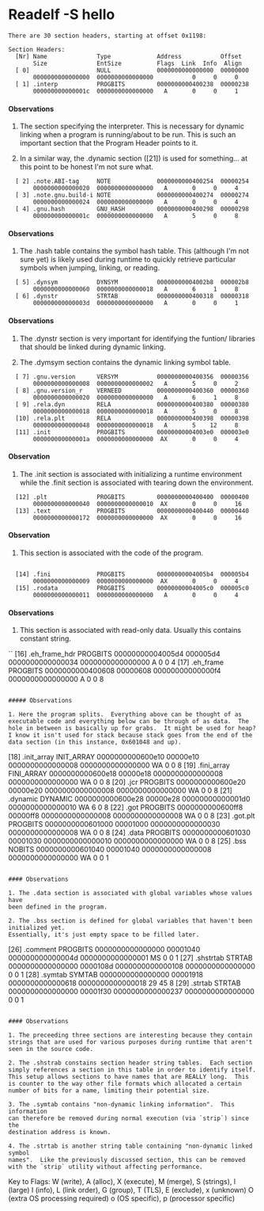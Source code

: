 # Readelf -S hello

```
There are 30 section headers, starting at offset 0x1198:

Section Headers:
  [Nr] Name              Type             Address           Offset
       Size              EntSize          Flags  Link  Info  Align
  [ 0]                   NULL             0000000000000000  00000000
       0000000000000000  0000000000000000           0     0     0
  [ 1] .interp           PROGBITS         0000000000400238  00000238
       000000000000001c  0000000000000000   A       0     0     1
```

#### Observations

1. The section specifying the interpreter.  This is necessary for dynamic
linking when a program is running/about to be run.  This is such an important
section that the Program Header points to it.

2. In a similar way, the .dynamic section ([21]) is used for something...
at this point to be honest I'm not sure what.

```
  [ 2] .note.ABI-tag     NOTE             0000000000400254  00000254
       0000000000000020  0000000000000000   A       0     0     4
  [ 3] .note.gnu.build-i NOTE             0000000000400274  00000274
       0000000000000024  0000000000000000   A       0     0     4
  [ 4] .gnu.hash         GNU_HASH         0000000000400298  00000298
       000000000000001c  0000000000000000   A       5     0     8
```

#### Observations

1. The .hash table contains the symbol hash table.  This (although I'm
not sure yet) is likely used during runtime to quickly retrieve particular
symbols when jumping, linking, or reading.

```
  [ 5] .dynsym           DYNSYM           00000000004002b8  000002b8
       0000000000000060  0000000000000018   A       6     1     8
  [ 6] .dynstr           STRTAB           0000000000400318  00000318
       000000000000003d  0000000000000000   A       0     0     1
```

#### Observations

1.  The .dynstr section is very important for identifying the funtion/
libraries that should be linked during dynamic linking.

2. The .dymsym section contains the dynamic linking symbol table.

```
  [ 7] .gnu.version      VERSYM           0000000000400356  00000356
       0000000000000008  0000000000000002   A       5     0     2
  [ 8] .gnu.version_r    VERNEED          0000000000400360  00000360
       0000000000000020  0000000000000000   A       6     1     8
  [ 9] .rela.dyn         RELA             0000000000400380  00000380
       0000000000000018  0000000000000018   A       5     0     8
  [10] .rela.plt         RELA             0000000000400398  00000398
       0000000000000048  0000000000000018   A       5    12     8
  [11] .init             PROGBITS         00000000004003e0  000003e0
       000000000000001a  0000000000000000  AX       0     0     4
```

#### Observation

1. The .init section is associated with initializing a runtime environment
while the .finit section is associated with tearing down the environment.

```
  [12] .plt              PROGBITS         0000000000400400  00000400
       0000000000000040  0000000000000010  AX       0     0     16
  [13] .text             PROGBITS         0000000000400440  00000440
       0000000000000172  0000000000000000  AX       0     0     16

```

#### Observation

1. This section is associated with the code of the program.

```

  [14] .fini             PROGBITS         00000000004005b4  000005b4
       0000000000000009  0000000000000000  AX       0     0     4
  [15] .rodata           PROGBITS         00000000004005c0  000005c0
       0000000000000011  0000000000000000   A       0     0     4
```

#### Observations

1. This section is associated with read-only data.  Usually this contains
constant string.

``
  [16] .eh_frame_hdr     PROGBITS         00000000004005d4  000005d4
       0000000000000034  0000000000000000   A       0     0     4
  [17] .eh_frame         PROGBITS         0000000000400608  00000608
       00000000000000f4  0000000000000000   A       0     0     8
```

##### Observations

1. Here the program splits.  Everything above can be thought of as
executable code and everything below can be through of as data.  The
hole in between is basically up for grabs.  It might be used for heap?
I know it isn't used for stack because stack goes from the end of the
data section (in this instance, 0x601048 and up).

```
  [18] .init_array       INIT_ARRAY       0000000000600e10  00000e10
       0000000000000008  0000000000000000  WA       0     0     8
  [19] .fini_array       FINI_ARRAY       0000000000600e18  00000e18
       0000000000000008  0000000000000000  WA       0     0     8
  [20] .jcr              PROGBITS         0000000000600e20  00000e20
       0000000000000008  0000000000000000  WA       0     0     8
  [21] .dynamic          DYNAMIC          0000000000600e28  00000e28
       00000000000001d0  0000000000000010  WA       6     0     8
  [22] .got              PROGBITS         0000000000600ff8  00000ff8
       0000000000000008  0000000000000008  WA       0     0     8
  [23] .got.plt          PROGBITS         0000000000601000  00001000
       0000000000000030  0000000000000008  WA       0     0     8
  [24] .data             PROGBITS         0000000000601030  00001030
       0000000000000010  0000000000000000  WA       0     0     8
  [25] .bss              NOBITS           0000000000601040  00001040
       0000000000000008  0000000000000000  WA       0     0     1
```

#### Observations

1. The .data section is associated with global variables whose values have
been defined in the program.

2. The .bss section is defined for global variables that haven't been initialized yet.
Essentially, it's just empty space to be filled later.

```
  [26] .comment          PROGBITS         0000000000000000  00001040
       000000000000004d  0000000000000001  MS       0     0     1
  [27] .shstrtab         STRTAB           0000000000000000  0000108d
       0000000000000108  0000000000000000           0     0     1
  [28] .symtab           SYMTAB           0000000000000000  00001918
       0000000000000618  0000000000000018          29    45     8
  [29] .strtab           STRTAB           0000000000000000  00001f30
       0000000000000237  0000000000000000           0     0     1
```

#### Observations

1. The preceeding three sections are interesting because they contain
strings that are used for various purposes during runtime that aren't
seen in the source code.

2. The .shstrab constains section header string tables.  Each section
simply references a section in this table in order to identify itself.
This setup allows sections to have names that are REALLY long.  This
is counter to the way other file formats which allocated a certain
number of bits for a name, limiting their potential size.

3. The .symtab contains "non-dynamic linking information".  This information
can therefore be removed during normal execution (via `strip`) since the
destination address is known.

4. The .strtab is another string table containing "non-dynamic linked symbol
names".  Like the previously discussed section, this can be removed
with the `strip` utility without affecting performance.

```
Key to Flags:
  W (write), A (alloc), X (execute), M (merge), S (strings), l (large)
  I (info), L (link order), G (group), T (TLS), E (exclude), x (unknown)
  O (extra OS processing required) o (OS specific), p (processor specific)
```

